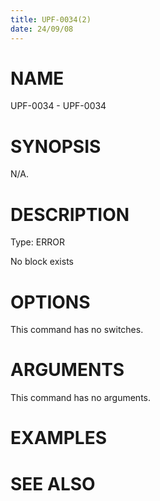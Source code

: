 ```yaml
---
title: UPF-0034(2)
date: 24/09/08
---
```


# NAME

UPF-0034 - UPF-0034

# SYNOPSIS

N/A.

# DESCRIPTION

Type: ERROR

No block exists

# OPTIONS

This command has no switches.

# ARGUMENTS

This command has no arguments.

# EXAMPLES

# SEE ALSO
